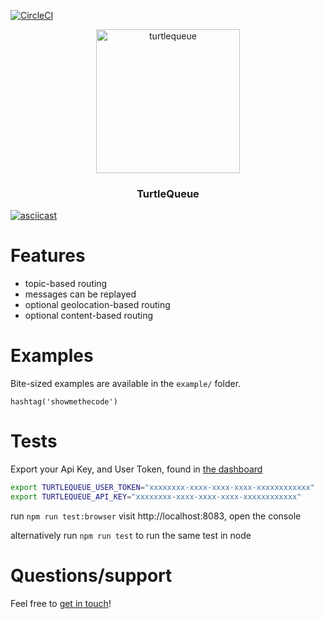 [![CircleCI](https://circleci.com/gh/turtlequeue/quickstart-js.svg?style=svg)](https://circleci.com/gh/turtlequeue/quickstart-js)

<p align="center">
  <img alt="turtlequeue" src="https://turtlequeue.com/logo_black.png" width="230">
</p>

<h3 align="center">TurtleQueue</h3>


[![asciicast](https://asciinema.org/a/ltJs8T75RVszyyG2YnMkqtHY0.svg)](https://asciinema.org/a/ltJs8T75RVszyyG2YnMkqtHY0)

# Features

- topic-based routing
- messages can be replayed
- optional geolocation-based routing
- optional content-based routing

# Examples


Bite-sized examples are available in the `example/` folder.
```
hashtag('showmethecode')
```

# Tests

Export your Api Key, and User Token, found in [the dashboard](https://turtlequeue.com/dashboard/security.html)

```sh
export TURTLEQUEUE_USER_TOKEN="xxxxxxxx-xxxx-xxxx-xxxx-xxxxxxxxxxxx"
export TURTLEQUEUE_API_KEY="xxxxxxxx-xxxx-xxxx-xxxx-xxxxxxxxxxxx"
```

run `npm run test:browser` visit http://localhost:8083, open the console

alternatively run `npm run test` to run the same test in node

# Questions/support

Feel free to [get in touch](https://turtlequeue.com/doc/latest/get_help.html)!
